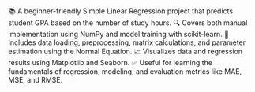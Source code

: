 📚 A beginner-friendly Simple Linear Regression project that predicts student GPA based on the number of study hours.
🔍 Covers both manual implementation using NumPy and model training with scikit-learn.
🧮 Includes data loading, preprocessing, matrix calculations, and parameter estimation using the Normal Equation.
📈 Visualizes data and regression results using Matplotlib and Seaborn.
✅ Useful for learning the fundamentals of regression, modeling, and evaluation metrics like MAE, MSE, and RMSE.
